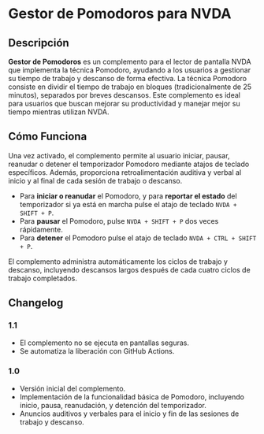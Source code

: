 # Gestor de Pomodoros para NVDA

## Descripción

**Gestor de Pomodoros** es un complemento para el lector de pantalla NVDA que implementa la técnica Pomodoro, ayudando a los usuarios a gestionar su tiempo de trabajo y descanso de forma efectiva. La técnica Pomodoro consiste en dividir el tiempo de trabajo en bloques (tradicionalmente de 25 minutos), separados por breves descansos. Este complemento es ideal para usuarios que buscan mejorar su productividad y manejar mejor su tiempo mientras utilizan NVDA.

## Cómo Funciona

Una vez activado, el complemento permite al usuario iniciar, pausar, reanudar o detener el temporizador Pomodoro mediante atajos de teclado específicos. Además, proporciona retroalimentación auditiva y verbal al inicio y al final de cada sesión de trabajo o descanso.

- Para **iniciar o reanudar** el Pomodoro, y para **reportar el estado** del temporizador si ya está en marcha pulse el atajo de teclado `NVDA + SHIFT + P`.
- Para **pausar** el Pomodoro, pulse `NVDA + SHIFT + P` dos veces rápidamente.
- Para **detener** el Pomodoro pulse el atajo de teclado `NVDA + CTRL + SHIFT + P`.

El complemento administra automáticamente los ciclos de trabajo y descanso, incluyendo descansos largos después de cada cuatro ciclos de trabajo completados.

## Changelog

### 1.1
- El complemento no se ejecuta en pantallas seguras.
- Se automatiza la liberación con GitHub Actions.

### 1.0

- Versión inicial del complemento.
- Implementación de la funcionalidad básica de Pomodoro, incluyendo inicio, pausa, reanudación, y detención del temporizador.
- Anuncios auditivos y verbales para el inicio y fin de las sesiones de trabajo y descanso.
